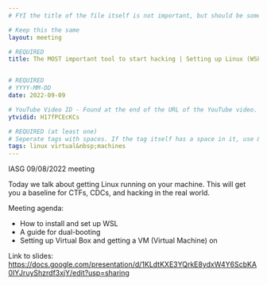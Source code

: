 ```yaml
---
# FYI the title of the file itself is not important, but should be somewhat relevant

# Keep this the same
layout: meeting

# REQUIRED
title: The MOST important tool to start hacking | Setting up Linux (WSL, VM, and dual-boot)


# REQUIRED
# YYYY-MM-DD
date: 2022-09-09

# YouTube Video ID - Found at the end of the URL of the YouTube video. Used to grab the thumbnail and the video embed.
ytvidid: H17fPCEcKCs

# REQUIRED (at least one)
# Seperate tags with spaces. If the tag itself has a space in it, use &nbsp; instead
tags: linux virtual&nbsp;machines
---
```


IASG 09/08/2022 meeting

Today we talk about getting Linux running on your machine. This will get you a baseline for CTFs, CDCs, and hacking in the real world.

Meeting agenda:
- How to install and set up WSL
- A guide for dual-booting
- Setting up Virtual Box and getting a VM (Virtual Machine) on

Link to slides: https://docs.google.com/presentation/d/1KLdtKXE3YQrkE8ydxW4Y6ScbKA0IYJruyShzrdf3xjY/edit?usp=sharing
